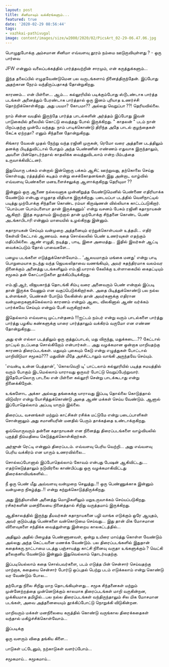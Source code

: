 ```yaml
---
layout: post
title: சினிமாவும் வக்கிரங்களும்...
featured: true
date: '2020-02-29 08:56:44'
tags:
- vazhkai-pathivugal
image: content/images/size/w2000/2020/02/PicsArt_02-29-06.47.06.jpg
---
```


பொழுதுபோக்கு அம்சமான சினிமா எவ்வளவு தூரம் நம்மை ஊடுருவியுள்ளது ? - ஒரு பார்வை

JFW என்னும் வலைப்பக்கத்தில் பார்த்தவற்றின் சாரமும், என் கருத்துக்களும்...

‌‌இந்த தலைப்பில் எழுதவேண்டுமென பல வருடங்களாய் நினைத்திருந்தேன். இப்போது அதற்கான நேரம் வந்திருப்பதாகத் தோன்றுகிறது.

‌‌காரணம்... என் பிள்ளை... ஆம்.... கல்லூரியில் படிக்கும்போது ஸ்டூடண்டாக பார்த்த படங்கள் அனைத்தும் பேரண்டாக பார்த்தால் ஒரு இனம் புரியாத உணர்ச்சி தொற்றிக்கொள்கிறது. அது பயமா?  கோபமா?? அல்லது வெறுப்பா ??! தெரியவில்லை.

‌‌நாம் சின்ன வயதில் இருந்தே பார்த்த பாடல்களின் அர்த்தம் இப்போது இவன் பாடுகையில் தலையில் கொட்டு வைத்தது போல் இருக்கிறது. " காதலன் " படம் நான் பிறப்பதற்கு முன்பே வந்தது. நாம் பாடிக்கொண்டு திரிந்த அதே பாடல் குழந்தைகள் கேட்க ஏற்றதா? எனும் சிந்தனை தோன்றுகிறது.

‌‌சிங்கார வேலன் முதல் நேற்று வந்த ரஜினி முருகன், ரெமோ வரை அத்தனை படத்திலும் தனக்கு பிடித்துவிட்டால் போதும் அந்த பெண்ணின் எண்ணம் எதுவாக இருந்தாலும், அவளை பின்தொடர்ந்தால் காதலிக்க வைத்துவிடலாம் என்ற பிம்பத்தை உருவாக்கிவிட்டனர்.

இதுவொரு பக்கம் என்றால் இன்னொரு பக்கம் ஆசிட் ஊற்றுவது, தற்கொலை செய்து கொள்வது, ரத்தத்தில் கடிதம் என்று சைக்கோதனங்கள்.‌‌இது அன்றாட வாழ்வில் எவ்வளவு பெண்களை மனஉளைச்சலுக்கு ஆளாக்குகிறது தெரியுமா ??

‌‌இன்னும் ஒரு ஆணை நல்லவனாக முன்னிறுத்த வேண்டுமெனில் பெண்ணை எதிரியாக்க  வேண்டும் என்பது எழுதாத விதியாக இருக்கிறது. படையப்பா படத்தில் வெளிநாட்டில் படித்து முற்போக்கு சிந்தனை கொண்ட ரம்யா கிருஷ்ணன் வில்லியாக காட்டப்படுகிறார். 'பொம்பள பொம்பளையா தான் இருக்கணும்' என்று வசனம் பேசும் ரஜினி கதாநாயகன் ஆகிறார். இந்த சமுதாயம் இவற்றால் தான் முற்போக்கு சிந்தனை கொண்ட பெண் அடங்காபிடாரி என்னும் மாயையில் உழல்கிறது இன்னும்.

கதாநாயகன் செய்யும் வன்முறை அத்தனையும் ஏற்றுக்கொள்பவள் உத்தமி... எதிர் கேள்வி கேட்டால் ஆணவம். கதை சொல்லலில் பெண் உணர்வுகள் எதற்கும் மதிப்பில்லை. ஆண் எழுதி, நடித்து , பாடி, இசை அமைத்து... இதில் இவர்கள் ஆட்டி வைக்கப்படும் தோல் பாவைகளே...

‌‌பழைய படங்களை எடுத்துக்கொள்வோம்... 'ஆலயமாகும் மங்கை மனது' என்று பாடி பொறுமையாக நடந்து வந்த ஜெயலலிதாவை வணங்கியும், அவர் சுதந்திரமாக வலம்வர நினைக்கும் அனைத்து படங்களிலும் எம்.ஜி.யாரால் கேலிக்கு உள்ளாகையில் கைதட்டியும் சமூகம் தன் கோட்பாடுகளை தூக்கிப்பிடிக்கிறது.

‌‌எம்.ஜி.ஆர், விஜயகாந்த்  தொடங்கி சிம்பு வரை அனைவரும் பெண் என்றால் இப்படி தான் இருக்க வேணும் என வகுப்பெடுக்கிறார்கள். அதை பிடித்துக்கொண்டு பல நல்ல உள்ளங்கள், பெண்கள் போடும் லேகின்ஸ் தான் அவர்களுக்கு எதிரான வன்முறைகளுக்கெல்லாம் காரணம் என்றும் ஆடை விலகினால் ஆண் வர்க்கம் பார்க்கவே செய்யும் என்றும் பேசி வருகிறார்கள்.

இதெல்லாம் எவ்வளவு முட்டாள்தனம் !!!ஐட்டம் நம்பர் என்று வரும் பாடல்களை பார்த்து பார்த்து பழகிய கண்களுக்கு யாரை பார்த்தாலும் வக்கிரம் வருமோ என எண்ண தோன்றுகிறது....

‌‌அது ஏன் எல்லா படத்திலும் ஒரு குத்துப்பாடல், மது விருந்து, மதுக்கடை...?? கேட்டால் நாட்டில் நடப்பதை சொல்கிறோம் என்பார்கள்... அது வழக்கமான ஒன்றாக மாறியதற்கு காரணம் திரைப்படங்கள். மதுவும் புகையும் கேடு என்று எழுத்துகள் போட்டால் மாறிவிடுமா சமூகம்??? மதுவின் மீதே அச்சிட்டாலும் வாங்கி அருந்தவே செய்யும்.

‌‌'எவன்டி உன்ன பெத்தான்', 'கொலவெறி டி' பாட்டலாம் கல்லூரியில் படித்த சமயத்தில் வரும் போகும் இடமெல்லாம் யாராவது ஒருவர் போட்டு வெறுப்பேற்றுவார். இதேபோலொரு பாடலை என் பிள்ளை கல்லூரி சென்று பாடக்கூடாது என்று நினைக்கிறேன்.

‌‌உங்களோட அக்கா அல்லது தங்கைக்கு யாராவது இப்படி தொல்லை கொடுத்தால் விடுவீரா என்று யோசித்துக்கொண்டு அதை ஆண் மக்கள் செய்ய வேண்டும். ஆனால் இப்போதெல்லாம் அப்படி யாரும் இல்லை.

திரைப்பட வசனங்கள் மற்றும் காட்சிகள் ரசிக்க மட்டுமே என்று படைப்பாளிகள் சொன்னாலும் அது சமானியரின் மனதில் பெரும் தாக்கத்தை உண்டாக்குகிறது.

ஒவ்வொருவரும் தன்னை கதாநாயகன் என நினைத்து திரைப்படங்களை வாழ்வியலில் புகுத்தி நிம்மதியை கெடுத்துக்கொள்கிறார்கள்.

‌‌அர்ஜுன் ரெட்டி என்னும் திரைப்படம். எவ்வளவு பெரிய வெற்றி... அது எவ்வளவு பெரிய வக்கிரம் என யாரும் உணரவில்லை...

சொல்லப்போனால் இப்போதெல்லாம் கோவம் என்பது பேஷன் ஆகிவிட்டது.... எதற்கெடுத்தாலும் நடுவிரலை காண்பிப்பது ஒரு வழக்கமாகிவிட்டது திரைக்காவியங்களில்...

நீ ஒரு பெண் மீது அவ்வளவு வன்முறை செலுத்து..!!  ஒரு பெண்ணுக்காக இன்னும் வன்முறை நிகழ்த்து..!! என்று கற்றுக்கொடுத்திருக்கிறது.

‌‌அது இந்தியாவின் அனைத்து மொழிகளிலும் மறுஉருவாக்கம் செய்யப்படுகிறது. ரசிகர்களின் மனநிலையை நினைத்தால் சிறிது வருத்தமாய் இருக்கிறது.

‌‌ஆதிகாலத்தில் இருந்து தீயவர்கள் கதாநாயகனை பழி வாங்க எடுக்கும் ஒரே ஆயுதம், அவர் குடும்பத்து பெண்களை வன்கொடுமை செய்வது... இது தான் மிக மோசமான விளைவுகளை சந்திக்க வைத்துள்ளது இன்றைய காலகட்டத்தில்...

அதிலும் அதில் பிழைத்த பெண்ணானவள், ஒன்று உயிரை மாய்த்து கொள்ள வேண்டும் அல்லது அந்த கெட்டவனை மணக்க வேண்டும். பல திரைப்படங்களில் இதுதான் கதைக்கரு.நாட்டாமை  படத்து பஞ்சாயத்து காட்சி நினைவு வருதா உங்களுக்கும் ? வெட்கி தலைகுனிய வேண்டும் இன்னும் இதுவெல்லாம் தொடர்வதற்கு.

‌‌இப்படியெல்லாம் கதை சொல்பவர்களை, படம் எடுத்த பின் சென்சார் செய்வதற்கு மாற்றாக, கதையை சென்சார் போர்டு ஒப்புதல் பெற்று படம் எடுக்கலாம் என்று கொண்டு வர வேண்டும் போல...

‌‌தற்போது நிலை சிறிது மாற தொடங்கியுள்ளது... சமூக சிந்தனைகள் மற்றும் முன்னேற்றத்தை முன்னெடுக்கும் காலமாக திரைப்படங்கள் மாறி வருகின்றன, முக்கியமாக தமிழில்...‌‌பல நல்ல திரைப்படங்கள் வந்திருந்தாலும் சில மிக மோசமான படங்கள், அவை அத்தனையையும் தூக்கிப்போட்டு நொறுக்கி விடுகின்றன.

மாறிவரும் மக்கள் மனநிலையை கருத்தில் கொண்டு வருங்கால திரைக்கதைகள் வந்தால் மகிழ்ச்சிக்கொள்வோம்...

‌‌இப்படிக்கு

‌‌ஒரு வளரும் விதை தங்கிய கிளை...

‌‌பாடுகள் பட்டேனும், நற்காடுகள் வளர்ப்போம்...‌‌

சமூகமாய்... சுமூகமாய்...